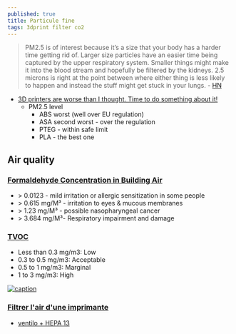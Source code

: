 ```yaml
---
published: true
title: Particule fine
tags: 3dprint filter co2
---
```

> PM2.5 is of interest because it’s a size that your body has a harder time getting rid of. Larger size particles have an easier time being captured by the upper respiratory system. Smaller things might make it into the blood stream and hopefully be filtered by the kidneys. 2.5 microns is right at the point between where either thing is less likely to happen and instead the stuff might get stuck in your lungs. - [HN](https://news.ycombinator.com/item?id=40501015)

- [3D printers are worse than I thought. Time to do something about it!](https://www.youtube.com/watch?v=nofn_MHrxrs) 
	- PM2.5 level
      - ABS worst (well over EU regulation) 
      - ASA second worst - over the regulation
      - PTEG - within safe limit
      - PLA - the best one


## Air quality
### [Formaldehyde Concentration in Building Air](https://inspectapedia.com/indoor_air_quality/Formaldehyde_Gas_Exposure_Limits.php)
- \> 0.0123  - mild irritation or allergic sensitization in some people
- \> 0.615 mg/M³ - irritation to eyes & mucous membranes
- \> 1.23 mg/M³ - possible nasopharyngeal cancer
- \> 3.684 mg/M³- Respiratory impairment and damage

### [TVOC](https://www.environmental-expert.com/news/what-are-acceptable-voc-levels-in-the-air-814546)
- Less than 0.3 mg/m3: Low
- 0.3 to 0.5 mg/m3: Acceptable
- 0.5 to 1 mg/m3: Marginal
- 1 to 3 mg/m3: High

[![caption](https://external-content.duckduckgo.com/iu/?u=https%3A%2F%2Fstatic1.squarespace.com%2Fstatic%2F4ff3cb5ce4b05dff6b7ae07e%2Ft%2F563d636fe4b0dc5f2bef239f%2F1446863736230%2Fcarbon-dioxide-co2-hazard-scale.jpg&f=1&nofb=1&ipt=00031af4a35ffd16e3e54d0eae6b5e271b6f377be773bb9ea3c3929c20e07e1b&ipo=images)](https://duckduckgo.com/?t=lm&q=air+quality+co2+level&iax=images&ia=images&iai=https%3A%2F%2Fstatic1.squarespace.com%2Fstatic%2F4ff3cb5ce4b05dff6b7ae07e%2Ft%2F563d636fe4b0dc5f2bef239f%2F1446863736230%2Fcarbon-dioxide-co2-hazard-scale.jpg)

### [Filtrer l'air d'une imprimante](https://www.lesimprimantes3d.fr/forum/topic/1628-filtrer-lair-dune-imprimante/)
- [ventilo + HEPA 13](https://www.thingiverse.com/thing:3225238)
